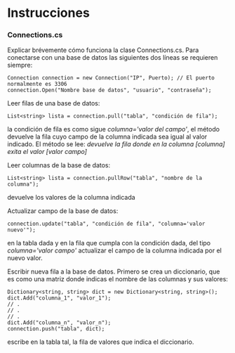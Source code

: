 Instrucciones
=============

### Connections.cs
Explicar brévemente cómo funciona la clase Connections.cs. Para conectarse con una base de datos las siguientes dos líneas se requieren siempre:

	Connection connection = new Connection("IP", Puerto); // El puerto normalmente es 3306
	connection.Open("Nombre base de datos", "usuario", "contraseña");

Leer filas de una base de datos:

	List<string> lista = connection.pull("tabla", "condición de fila"); 
	
la condición de fila es como sigue _columna='valor del campo'_, el método devuelve la fila cuyo campo de la columna indicada sea igual al valor indicado. El método se lee: *devuelve la fila donde en la columna _[columna]_ exita el valor _[valor campo]_*

Leer columnas de la base de datos:
	
	List<string> lista = connection.pullRow("tabla", "nombre de la columna"); 

devuelve los valores de la columna indicada

Actualizar campo de la base de datos:
	
	connection.update("tabla", "condición de fila", "columna='valor nuevo'");

en la tabla dada y en la fila que cumpla con la condición dada, del tipo _columna='valor campo'_ actualizar el campo de la columna indicada por el nuevo valor.  

Escribir nueva fila a la base de datos. Primero se crea un diccionario, que es como una matriz donde indicas el nombre de las columnas y sus valores:

	Dictionary<string, string> dict = new Dictionary<string, string>();
	dict.Add("columna_1", "valor_1");
	// .
	// .
	// .
	dict.Add("columna_n", "valor_n");
	connection.push("tabla", dict); 
escribe en la tabla tal, la fila de valores que indica el diccionario.
